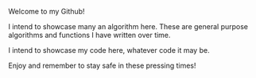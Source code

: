 Welcome to my Github! 

I intend to showcase many an algorithm here. These are general purpose algorithms and functions I have written over time.

I intend to showcase my code here, whatever code it may be. 

Enjoy and remember to stay safe in these pressing times!
